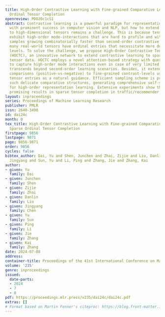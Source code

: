```yaml
---
title: High-Order Contrastive Learning with Fine-grained Comparative Levels for Sparse
  Ordinal Tensor Completion
openreview: PDO2Oc1cS1
abstract: Contrastive learning is a powerful paradigm for representation learning
  with prominent success in computer vision and NLP, but how to extend its success
  to high-dimensional tensors remains a challenge. This is because tensor data often
  exhibit high-order mode-interactions that are hard to profile and with negative
  samples growing combinatorially faster than second-order contrastive learning; furthermore,
  many real-world tensors have ordinal entries that necessitate more delicate comparative
  levels. To solve the challenge, we propose High-Order Contrastive Tensor Completion
  (HOCTC), an innovative network to extend contrastive learning to sparse ordinal
  tensor data. HOCTC employs a novel attention-based strategy with query-expansion
  to capture high-order mode interactions even in case of very limited tokens, which
  transcends beyond second-order learning scenarios. Besides, it extends two-level
  comparisons (positive-vs-negative) to fine-grained contrast-levels using ordinal
  tensor entries as a natural guidance. Efficient sampling scheme is proposed to enforce
  such delicate comparative structures, generating comprehensive self-supervised signals
  for high-order representation learning. Extensive experiments show that HOCTC has
  promising results in sparse tensor completion in traffic/recommender applications.
layout: inproceedings
series: Proceedings of Machine Learning Research
publisher: PMLR
issn: 2640-3498
id: dai24c
month: 0
tex_title: High-Order Contrastive Learning with Fine-grained Comparative Levels for
  Sparse Ordinal Tensor Completion
firstpage: 9856
lastpage: 9871
page: 9856-9871
order: 9856
cycles: false
bibtex_author: Dai, Yu and Shen, Junchen and Zhai, Zijie and Liu, Danlin and Chen,
  Jingyang and Sun, Yu and Li, Ping and Zhang, Jie and Zhang, Kai
author:
- given: Yu
  family: Dai
- given: Junchen
  family: Shen
- given: Zijie
  family: Zhai
- given: Danlin
  family: Liu
- given: Jingyang
  family: Chen
- given: Yu
  family: Sun
- given: Ping
  family: Li
- given: Jie
  family: Zhang
- given: Kai
  family: Zhang
date: 2024-07-08
address:
container-title: Proceedings of the 41st International Conference on Machine Learning
volume: '235'
genre: inproceedings
issued:
  date-parts:
  - 2024
  - 7
  - 8
pdf: https://proceedings.mlr.press/v235/dai24c/dai24c.pdf
extras: []
# Format based on Martin Fenner's citeproc: https://blog.front-matter.io/posts/citeproc-yaml-for-bibliographies/
---
```

